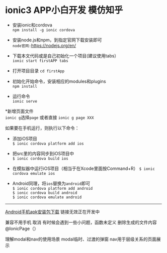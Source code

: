 # ionic3 APP小白开发 模仿知乎

* 安装ionic和cordova <br>
`npm install -g ionic cordova`

* 安装node.js和npm，到指定官网下载安装即可<br>
`node官网:`https://nodejs.org/en/

* 下载本文代码或是自己初始化一个项目(建议使用tabs）<br>
`ionic start firstAPP tabs`

* 打开项目目录 
`cd firstApp`

* 初始化开始命令，安装相应的modules和plugins <br>
`npm install`

* 运行命令 <br>
`ionic serve`

*新增页面文件<br>
`ionic g`选择`page`
或者直接 `ionic g page XXX`



如果要在手机运行，则执行以下命令： 
 
- 添加iOS项目  
`$ ionic cordova platform add ios`  
- 把src里的内容同步到iOS项目中  
`$ ionic cordova build ios`  
- 在模拟器中运行iOS项目（相当于在Xcode里面按Command+R）
`$ ionic cordova emulate ios`  
  
- Android同理，将`ios`替换为`android`即可  
`$ ionic cordova platform add android`  
`$ ionic cordova build android`  
`$ ionic cordova emulate android`  


***
[Android手机apk安装包下载](APP开发中)
链接无效正在开发中

兼容不用手机
<span ionic-text color="primary" showWhen="ios">取消</span>
<ion-icon name="md-close" showWhen="android"></ion-icon>
有时候会遇到一些小问题，函数未定义
删除生成的文件内容 @IonicPage（）

理解modal和nav的使用场景
modal临时、过渡的弹窗
nav用于层级关系的页面展示 
